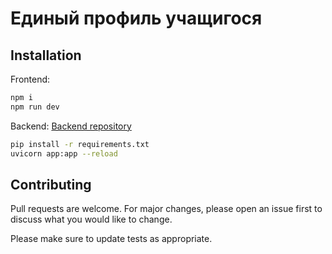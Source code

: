 # Единый профиль учащигося

## Installation

Frontend:

```bash
npm i
npm run dev
```
Backend:
[Backend repository](https://github.com/Bebdyshev/usp-backend)
```bash
pip install -r requirements.txt
uvicorn app:app --reload
```

## Contributing

Pull requests are welcome. For major changes, please open an issue first
to discuss what you would like to change.

Please make sure to update tests as appropriate.

